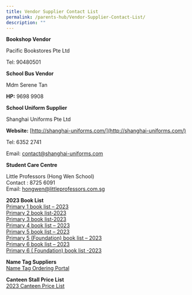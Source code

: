 ```yaml
---
title: Vendor Supplier Contact List
permalink: /parents-hub/Vendor-Supplier-Contact-List/
description: ""
---
```

**Bookshop Vendor**

Pacific Bookstores Pte Ltd

Tel: 90480501

**School Bus Vendor**

Mdm Serene Tan

**HP:** 9698 9908

**School Uniform Supplier**

Shanghai Uniforms Pte Ltd

**Website:** [http://shanghai-uniforms.com/](http://shanghai-uniforms.com/)

Tel: 6352 2741

Email: [contact@shanghai-uniforms.com](mailto:contact@shanghai-uniforms.com) 

**Student Care Centre**

Little Professors (Hong Wen School)  
Contact : 8725 6091  
Email: [hongwen@littleprofessors.com.sg](mailto:hongwen@littleprofessors.com.sg)

**2023 Book List**  
[Primary 1 book list – 2023](/files/Parents'%20Hub/Vendorsupplier%20contact%20list/p1_bklist_2023.pdf)  
[Primary 2 book list-2023](/files/Parents'%20Hub/Vendorsupplier%20contact%20list/p2_bklist_2023.pdf)  
[Primary 3 book list-2023](/files/Parents'%20Hub/Vendorsupplier%20contact%20list/p3_bklist_2023.pdf)     
[Primary 4 book list – 2023](/files/Parents'%20Hub/Vendorsupplier%20contact%20list/p4_bklist_2023.pdf)  
[Primary 5 book list – 2023](/files/Parents'%20Hub/Vendorsupplier%20contact%20list/p5_bklist_2023.pdf)  
[Primary 5 (Foundation) book list – 2023](/files/Parents'%20Hub/Vendorsupplier%20contact%20list/p5_fdn_bklist_2023.pdf)  
[Primary 6 book list – 2023](/files/Parents'%20Hub/Vendorsupplier%20contact%20list/p6_bklist_2023.pdf)  
[Primary 6 ( Foundation) book list -2023](/files/Parents'%20Hub/Vendorsupplier%20contact%20list/p6_fdn_bklist_2023.pdf)


**Name Tag Suppliers**  
[Name Tag Ordering Portal](http://www.stitchwerkz.sg/nametags_hws)

**Canteen Stall Price List**  
[2023 Canteen Price List](/files/Parents'%20Hub/Vendorsupplier%20contact%20list/Canteen_prices_2023.pdf)